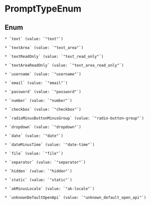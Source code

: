 
# PromptTypeEnum

## Enum


    * `text` (value: `"text"`)

    * `textArea` (value: `"text_area"`)

    * `textReadOnly` (value: `"text_read_only"`)

    * `textAreaReadOnly` (value: `"text_area_read_only"`)

    * `username` (value: `"username"`)

    * `email` (value: `"email"`)

    * `password` (value: `"password"`)

    * `number` (value: `"number"`)

    * `checkbox` (value: `"checkbox"`)

    * `radioMinusButtonMinusGroup` (value: `"radio-button-group"`)

    * `dropdown` (value: `"dropdown"`)

    * `date` (value: `"date"`)

    * `dateMinusTime` (value: `"date-time"`)

    * `file` (value: `"file"`)

    * `separator` (value: `"separator"`)

    * `hidden` (value: `"hidden"`)

    * `static` (value: `"static"`)

    * `akMinusLocale` (value: `"ak-locale"`)

    * `unknownDefaultOpenApi` (value: `"unknown_default_open_api"`)



